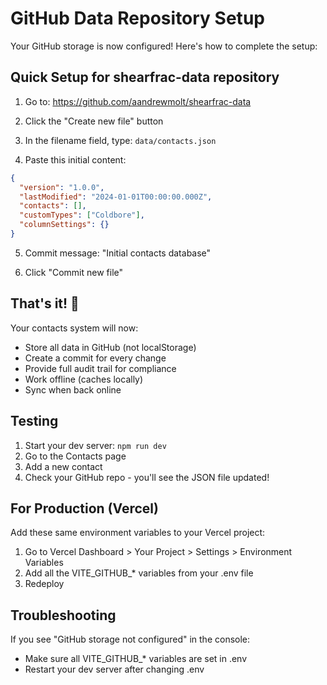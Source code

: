 # GitHub Data Repository Setup

Your GitHub storage is now configured! Here's how to complete the setup:

## Quick Setup for shearfrac-data repository

1. Go to: https://github.com/aandrewmolt/shearfrac-data

2. Click the "Create new file" button

3. In the filename field, type: `data/contacts.json`

4. Paste this initial content:
```json
{
  "version": "1.0.0",
  "lastModified": "2024-01-01T00:00:00.000Z",
  "contacts": [],
  "customTypes": ["Coldbore"],
  "columnSettings": {}
}
```

5. Commit message: "Initial contacts database"

6. Click "Commit new file"

## That's it! 🎉

Your contacts system will now:
- Store all data in GitHub (not localStorage)
- Create a commit for every change
- Provide full audit trail for compliance
- Work offline (caches locally)
- Sync when back online

## Testing

1. Start your dev server: `npm run dev`
2. Go to the Contacts page
3. Add a new contact
4. Check your GitHub repo - you'll see the JSON file updated!

## For Production (Vercel)

Add these same environment variables to your Vercel project:
1. Go to Vercel Dashboard > Your Project > Settings > Environment Variables
2. Add all the VITE_GITHUB_* variables from your .env file
3. Redeploy

## Troubleshooting

If you see "GitHub storage not configured" in the console:
- Make sure all VITE_GITHUB_* variables are set in .env
- Restart your dev server after changing .env